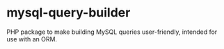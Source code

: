 # mysql-query-builder
PHP package to make building MySQL queries user-friendly, intended for use with an ORM.
